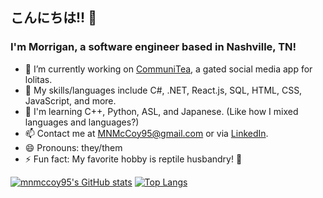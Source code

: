## こんにちは!! 🌺
### I'm Morrigan, a software engineer based in Nashville, TN!

<!--
**mnmccoy95/mnmccoy95** is a ✨ _special_ ✨ repository because its `README.md` (this file) appears on your GitHub profile.
-->


- 🔭 I’m currently working on [CommuniTea](https://github.com/mnmccoy95/CommuniTea), a gated social media app for lolitas.
- 💬 My skills/languages include C#, .NET, React.js, SQL, HTML, CSS, JavaScript, and more.
- 🌱 I'm learning C++, Python, ASL, and Japanese.
(Like how I mixed languages and languages?)
- 📫 Contact me at MNMcCoy95@gmail.com or via [LinkedIn](http://linkedin.com/in/morrigan-mccoy).
- 😄 Pronouns: they/them
- ⚡ Fun fact: My favorite hobby is reptile husbandry! 🦎

[![mnmccoy95's GitHub stats](https://github-readme-stats.vercel.app/api?username=mnmccoy95&show_icons=true&theme=dracula&hide_border=true)](https://github.com/anuraghazra/github-readme-stats)
[![Top Langs](https://github-readme-stats.vercel.app/api/top-langs/?username=mnmccoy95&theme=dracula&layout=compact&hide_border=true)](https://github.com/anuraghazra/github-readme-stats)
